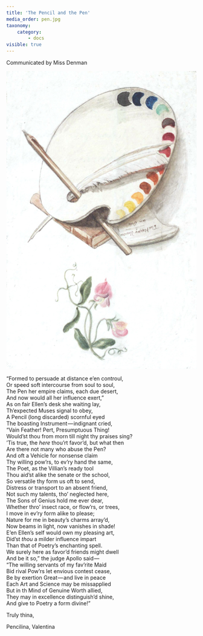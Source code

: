 ```yaml
---
title: 'The Pencil and the Pen'
media_order: pen.jpg
taxonomy:
    category:
        - docs
visible: true
---
```


<div class="author">Communicated by Miss Denman</div>

![Pen](pen.jpg?resize=200)

“Formed to persuade at distance e’en controul,  
Or speed soft intercourse from soul to soul,  
The Pen her empire claims, each due desert,  
And now would all her influence exert,”  
As on fair Ellen’s desk she waiting lay,  
Th’expected Muses signal to obey,  
A Pencil (long discarded) scornful eyed  
The boasting Instrument — indignant cried,  
“Vain Feather! Pert, Presumptuous Thing!  
Would’st thou from morn till night thy praises sing?  
’Tis true, the *here* thou’rt favor’d, but what then  
Are there not many who abuse the Pen?  
And oft a Vehicle for nonsense claim  
Thy willing pow’rs, to ev’ry hand the same,  
The Poet, as the Villian’s ready tool  
Thou aid’st alike the senate or the school,  
So versatile thy form us oft to send,  
Distress or transport to an absent friend,  
Not such my talents, tho’ neglected here,  
The Sons of Genius hold me ever dear,  
Whether thro’ insect race, or flow’rs, or trees,  
I move in ev’ry form alike to please;  
Nature for me in beauty’s charms array’d,  
Now beams in light, now vanishes in shade!  
E’en Ellen’s self would own my pleasing art,  
Did’st *thou* a milder influence impart  
Than that of Poetry’s enchanting spell.  
We surely here as favor’d friends might dwell  
And be it so,” the judge Apollo said —   
“The willing servants of my fav’rite Maid  
Bid rival Pow’rs let envious contest cease,  
Be by exertion Great — and live in peace  
Each Art and Science may be missapplied  
But in th Mind of Genuine Worth allied,  
They may in excellence distinguish’d shine,  
And give to Poetry a form divine!”  
  
Truly thina,  
  
Pencilina, Valentina  
